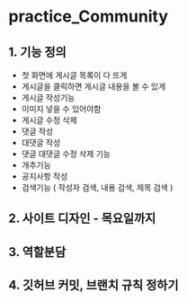 # practice_Community

## 1. 기능 정의
- 첫 화면에 게시글 목록이 다 뜨게
- 게시글을 클릭하면 게시글 내용을 볼 수 있게
- 게시글 작성기능
- 이미지 넣을 수 있어야함
- 게시글 수정 삭제
- 댓글 작성
- 대댓글 작성
- 댓글 대댓글 수정 삭제 기능
- 개추기능
- 공지사항 작성
- 검색기능 ( 작성자 검색, 내용 검색, 제목 검색 )

## 2. 사이트 디자인 - 목요일까지

## 3. 역할분담

## 4. 깃허브 커밋, 브랜치 규칙 정하기

